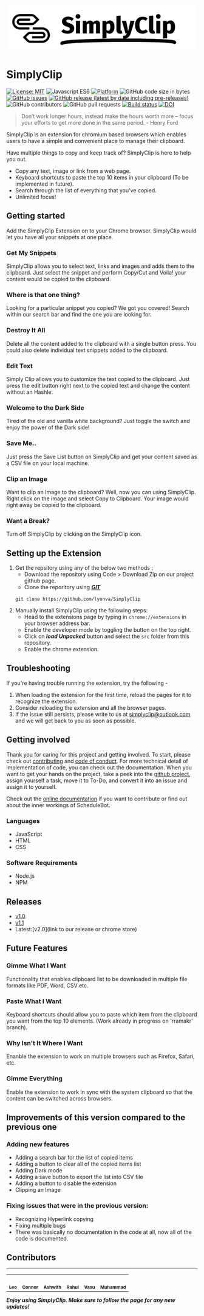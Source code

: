 <p align="center">
    <img src="https://github.com/lyonva/SimplyClip/blob/main/src/images/logo.png" />
</p>


# SimplyClip
[![License: MIT](https://img.shields.io/badge/License-MIT-yellow.svg)](https://opensource.org/licenses/MIT)
![Javascript ES6](https://img.shields.io/badge/javascript-ES6-blue)
[![Platform](https://img.shields.io/badge/platform-chrome-green)](https://www.google.com/chrome/)
![GitHub code size in bytes](https://img.shields.io/github/languages/code-size/lyonva/SimplyClip)
[![GitHub issues](https://img.shields.io/github/issues/lyonva/SimplyClip)](https://github.com/lyonva/SimplyClip/issues)
[![GitHub release (latest by date including pre-releases)](https://img.shields.io/github/v/release/lyonva/SimplyClip?include_prereleases)](https://github.com/lyonva/SimplyClip/releases)
![GitHub contributors](https://img.shields.io/github/contributors/lyonva/SimplyClip)
![GitHub pull requests](https://img.shields.io/github/issues-pr/lyonva/SimplyClip)
[![Build status](https://github.com/lyonva/SimplyClip/actions/workflows/create-docs.yml/badge.svg)](https://github.com/lyonva/SimplyClip/actions/workflows/create-docs.yml/badge.svg)
[![DOI](https://zenodo.org/badge/417197078.svg)](https://zenodo.org/badge/latestdoi/417197078)


> Don’t work longer hours, instead make the hours worth more – focus your efforts to get more done in the same period. - Henry Ford

SimplyClip is an extension for chromium based browsers which enables users to have a simple and convenient place to manage their clipboard.

Have multiple things to copy and keep track of? SimplyClip is here to help you out.

-   Copy any text, image or link from a web page.
-   Keyboard shortcuts to paste the top 10 items in your clipboard (To be implemented in future).
-   Search through the list of everything that you've copied.
-   Unlimited focus!

<placeholder UI-gif>


<!-- https://user-images.githubusercontent.com/11155124/135507262-f26999c1-83b6-4225-9073-6b654ff6d7c0.mp4 -->

## Getting started

Add the SimplyClip Extension on to your Chrome browser. <placeholder theme-switch-gif> SimplyClip would let you have all your snippets at one place.

### Get My Snippets

SimplyClip allows you to select text, links and images and adds them to the clipboard. Just select the snippet and perform Copy/Cut and Voila! your content would be copied to the clipboard.

### Where is that one thing?

Looking for a particular snippet you copied? We got you covered! Search within our search bar and find the one you are looking for.

### Destroy It All

Delete all the content added to the clipboard with a single button press. You could also delete individual text snippets added to the clipboard.

### Edit Text

Simply Clip allows you to customize the text copied to the clipboard. Just press the edit button right next to the copied text and change the content without an Hashle.

### Welcome to the Dark Side

Tired of the old and vanilla white background? Just toggle the switch and enjoy the power of the Dark side!

<placeholder theme-switch-gif>

### Save Me..

Just press the Save List button on SimplyClip and get your content saved as a CSV file on your local machine.
<placeholder theme-switch-gif>
    
### Clip an Image

Want to clip an Image to the clipboard? Well, now you can using SimplyClip. Right click on the image and select Copy to Clipboard. Your image would right away be copied to the clipboard.
<placeholder theme-switch-gif>

### Want a Break?

Turn off SimplyClip by clicking on the SimplyClip icon. 

## Setting up the Extension

1.  Get the repsitory using any of the below two methods :
    -   Download the repository using Code > Download Zip on our project github page.
    -   Clone the reporitory using **_[GIT](https://git-scm.com)_**
    ```
    git clone https://github.com/lyonva/SimplyClip
    ```
1.  Manually install SimplyClip using the following steps:
    -   Head to the extensions page by typing in `chrome://extensions` in your browser address bar.
    -   Enable the developer mode by toggling the button on the top right.
    -   Click on **_load Unpacked_** button and select the `src` folder from this repository.
    -   Enable the chrome extension.

## Troubleshooting

If you're having trouble running the extension, try the following -

1. When loading the extension for the first time, reload the pages for it to recognize the extension.
2. Consider reloading the extension and all the browser pages.
3. If the issue still persists, please write to us at simplyclip@outlook.com and we will get back to you as soon as possible.

## Getting involved

Thank you for caring for this project and getting involved. To start, please check out [contributing](https://github.com/lyonva/SimplyClip/blob/main/CONTRIBUTING.md) and [code of conduct](https://github.com/lyonva/SimplyClip/blob/main/CODE_OF_CONDUCT.md). For more technical detail of implementation of code, you can check out the documentation. When you want to get your hands on the project, take a peek into the [github project](https://github.com/lyonva/SimplyClip/projects/1), assign yourself a task, move it to To-Do, and convert it into an issue and assign it to yourself.

Check out the [online documentation](https://lyonva.github.io/SimplyClip/) if you want to contribute or find out about the inner workings of ScheduleBot.

### Languages

-   JavaScript
-   HTML
-   CSS

### Software Requirements

-   Node.js
-   NPM

## Releases

- [v1.0](https://github.com/lalit10/SimplyClip/releases/tag/1.0.0)
- [v1.1](https://github.com/lyonva/SimplyClip/releases/tag/1.1.0)
- Latest:[v2.0](link to our release or chrome store)

## Future Features

### **Gimme What I Want**

Functionality that enables clipboard list to be downloaded in multiple file formats like PDF, Word, CSV etc.

### **Paste What I Want**

Keyboard shortcuts should allow you to paste which item from the clipboard you want from the top 10 elements. (Work already in progress on 'rramakr' branch).

### **Why Isn't It Where I Want**

Enanble the extension to work on multiple browsers such as Firefox, Safari, etc.
        
### **Gimme Everything**


Enable the extension to work in sync with the system clipboard so that the content can be switched across browsers.

## Improvements of this version compared to the previous one

### Adding new features

-   Adding a search bar for the list of copied items
-   Adding a button to clear all of the copied items list
-   Adding Dark mode
-   Adding a save button to export the list into CSV file
-   Adding a button to disable the extension
-   Clipping an Image

### Fixing issues that were in the previous version:
-   Recognizing Hyperlink copying 
-   Fixing multiple bugs
-   There was basically no documentation in the code at all, now all of the code is documented.


## Contributors

---

<table>
  <tr>
      <td align="center">
          <a href="https://github.com/lyonva">
              <img src="https://avatars.githubusercontent.com/u/77703306?v=4" width="50px;" alt=""/>
              <br />
              <sub>
                  <b>Leo</b>
              </sub>
          </a>
          <br />
      </td>
      <td align="center">
        <a href="https://github.com/ConnorS1110">
            <img src="https://avatars.githubusercontent.com/u/83387006?v=4" width="50px;" alt=""/>
            <br />
            <sub>
                <b>Connor</b>
            </sub>
        </a>
        <br />
      </td>
      <td align="center">
          <a href="https://github.com/ashwith161">
              <img src="https://avatars.githubusercontent.com/u/89534400?v=4" width="50px;" alt=""/>
              <br />
              <sub>
                  <b>Ashwith</b>
              </sub>
          </a>
          <br />
      </td>
      <td align="center">
          <a href="https://github.com/Capt-Fluffy-Bug">
              <img src="https://avatars.githubusercontent.com/u/41867601?v=4" width="50px;" alt=""/>
              <br />
              <sub>
                  <b>Rahul</b>
              </sub>
          </a>
          <br />
      </td>
      <td align="center">
          <a href="https://github.com/vasuagrawal19">
              <img src="https://avatars.githubusercontent.com/u/26514851?v=4" width="50px;" alt=""/>
              <br />
              <sub>
                  <b>Vasu</b>
              </sub>
          </a>
          <br />
      </td>
      <td align="center">
          <a href="https://github.com/Muhammad-Alahmadi">
              <img src="https://avatars.githubusercontent.com/u/89359263?v=4" width="50px;" alt=""/>
              <br />
              <sub>
                  <b>Muhammad</b>
              </sub>
          </a>
          <br />
      </td>
  </tr>
    
</table>

**_Enjoy using SimplyClip. Make sure to follow the page for any new updates!_**
